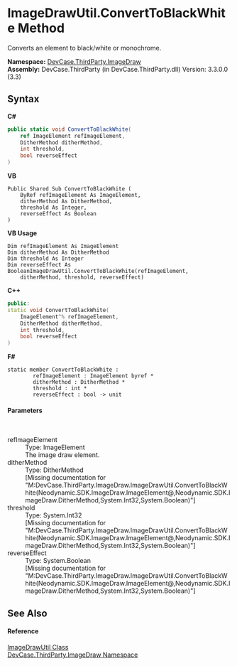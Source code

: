 # ImageDrawUtil.ConvertToBlackWhite Method 
 

Converts an element to black/white or monochrome.

**Namespace:**&nbsp;<a href="N_DevCase_ThirdParty_ImageDraw">DevCase.ThirdParty.ImageDraw</a><br />**Assembly:**&nbsp;DevCase.ThirdParty (in DevCase.ThirdParty.dll) Version: 3.3.0.0 (3.3)

## Syntax

**C#**<br />
``` C#
public static void ConvertToBlackWhite(
	ref ImageElement refImageElement,
	DitherMethod ditherMethod,
	int threshold,
	bool reverseEffect
)
```

**VB**<br />
``` VB
Public Shared Sub ConvertToBlackWhite ( 
	ByRef refImageElement As ImageElement,
	ditherMethod As DitherMethod,
	threshold As Integer,
	reverseEffect As Boolean
)
```

**VB Usage**<br />
``` VB Usage
Dim refImageElement As ImageElement
Dim ditherMethod As DitherMethod
Dim threshold As Integer
Dim reverseEffect As BooleanImageDrawUtil.ConvertToBlackWhite(refImageElement, 
	ditherMethod, threshold, reverseEffect)
```

**C++**<br />
``` C++
public:
static void ConvertToBlackWhite(
	ImageElement^% refImageElement, 
	DitherMethod ditherMethod, 
	int threshold, 
	bool reverseEffect
)
```

**F#**<br />
``` F#
static member ConvertToBlackWhite : 
        refImageElement : ImageElement byref * 
        ditherMethod : DitherMethod * 
        threshold : int * 
        reverseEffect : bool -> unit 

```


#### Parameters
&nbsp;<dl><dt>refImageElement</dt><dd>Type: ImageElement<br />The image draw element.</dd><dt>ditherMethod</dt><dd>Type: DitherMethod<br />\[Missing <param name="ditherMethod"/> documentation for "M:DevCase.ThirdParty.ImageDraw.ImageDrawUtil.ConvertToBlackWhite(Neodynamic.SDK.ImageDraw.ImageElement@,Neodynamic.SDK.ImageDraw.DitherMethod,System.Int32,System.Boolean)"\]</dd><dt>threshold</dt><dd>Type: System.Int32<br />\[Missing <param name="threshold"/> documentation for "M:DevCase.ThirdParty.ImageDraw.ImageDrawUtil.ConvertToBlackWhite(Neodynamic.SDK.ImageDraw.ImageElement@,Neodynamic.SDK.ImageDraw.DitherMethod,System.Int32,System.Boolean)"\]</dd><dt>reverseEffect</dt><dd>Type: System.Boolean<br />\[Missing <param name="reverseEffect"/> documentation for "M:DevCase.ThirdParty.ImageDraw.ImageDrawUtil.ConvertToBlackWhite(Neodynamic.SDK.ImageDraw.ImageElement@,Neodynamic.SDK.ImageDraw.DitherMethod,System.Int32,System.Boolean)"\]</dd></dl>

## See Also


#### Reference
<a href="T_DevCase_ThirdParty_ImageDraw_ImageDrawUtil">ImageDrawUtil Class</a><br /><a href="N_DevCase_ThirdParty_ImageDraw">DevCase.ThirdParty.ImageDraw Namespace</a><br />